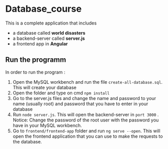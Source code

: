 # Database_course

This is a complete application that includes 
- a database called **world disasters**
- a backend-server called **server.js**
- a frontend app in **Angular**

## Run the programm 

In order to run the program : 
1. Open the MySQL workbench and run the file `create-all-database.sql`. This will create your database
2. Open the folder and type on cmd `npm install`
3. Go to the server.js files and change the name and password to your name (usually root) and password that you have to enter in your database
4. Run `node server.js`. This will open the backend-server in `port 3000` . Notice: Change the password of the root user with the password you have in your MySQL workbench.
5. Go to `frontend/frontend-app` folder and run `ng serve --open`. This will open the frontend application that you can use to make the requests to the database.
